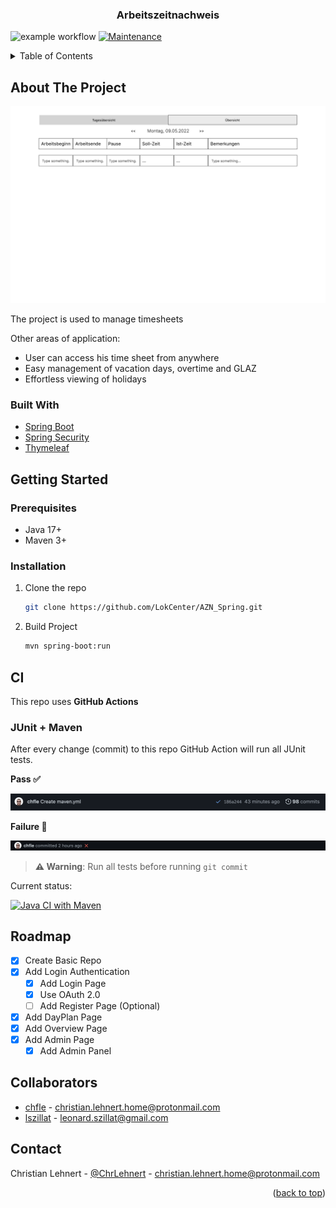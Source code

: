 <div align="center">
<h3 align="center">Arbeitszeitnachweis</h3>
 
</div>

![example workflow](https://github.com/LokCenter/AZN_Spring_WebClient/actions/workflows/maven.yml/badge.svg)
[![Maintenance](https://img.shields.io/badge/Maintained%3F-yes-green.svg)](https://github.com/LokCenter/AZN_Spring_WebClient/graphs/commit-activity)

<!-- TABLE OF CONTENTS -->
<details>
  <summary>Table of Contents</summary>
  <ol>
    <li>
      <a href="#about-the-project">About The Project</a>
      <ul>
        <li><a href="#built-with">Built With</a></li>
      </ul>
    </li>
    <li>
      <a href="#getting-started">Getting Started</a>
      <ul>
        <li><a href="#prerequisites">Prerequisites</a></li>
        <li><a href="#installation">Installation</a></li>
      </ul>
    </li>
    <li><a href="#ci">CI</a></li>
    <li><a href="#roadmap">Roadmap</a></li>
    <li><a href="#collaborators">Collaborators</a></li>
    <li><a href="#contact">Contact</a></li>
  </ol>
</details>


<!-- ABOUT THE PROJECT -->
## About The Project

<img src="readme/proj_img.png" alt="project image">

The project is used to manage timesheets

Other areas of application:

* User can access his time sheet from anywhere
* Easy management of vacation days, overtime and GLAZ
* Effortless viewing of holidays

### Built With

* [Spring Boot](https://spring.io/projects/spring-boot)
* [Spring Security](https://spring.io/projects/spring-security)
* [Thymeleaf](https://www.thymeleaf.org/)

<!-- GETTING STARTED -->
## Getting Started

### Prerequisites

* Java 17+
* Maven 3+

### Installation


1. Clone the repo
   ```sh
   git clone https://github.com/LokCenter/AZN_Spring.git
   ```
2. Build Project
   ```sh
   mvn spring-boot:run
   ```
## CI

This repo uses **GitHub Actions** 

### JUnit + Maven

After every change (commit) to this repo GitHub Action will run all JUnit tests. 

**Pass ✅**

<img src="readme/pass_commit.png">

**Failure 🚫**

<img src="readme/failure.png">


> **⚠️ Warning**: Run all tests before running `git commit`


Current status:

[![Java CI with Maven](https://github.com/LokCenter/AZN_Spring_WebClient/actions/workflows/maven.yml/badge.svg)](https://github.com/LokCenter/AZN_Spring_WebClient/actions/workflows/maven.yml)
<!-- ROADMAP -->
## Roadmap

- [X] Create Basic Repo
- [X] Add Login Authentication 
  - [X] Add Login Page
  - [X] Use OAuth 2.0
  - [ ] Add Register Page (Optional)
- [X] Add DayPlan Page
- [X] Add Overview Page
- [X] Add Admin Page
  - [X] Add Admin Panel

## Collaborators
<ul>
  <li><a href="https://github.com/chfle">chfle</a> - <a href="mailto:christian.lehnert.home@protonmail.com">christian.lehnert.home@protonmail.com</a></li> 
  <li><a href="https://github.com/lszillat">lszillat</a> - <a href="mailto:leonard.szillat@gmail.com">leonard.szillat@gmail.com</a></li>
</ul>

<!-- CONTACT -->
## Contact

Christian Lehnert - [@ChrLehnert](https://twitter.com/ChrLehnert) - <a href="mailto:christian.lehnert.home@protonmail.com">christian.lehnert.home@protonmail.com</a>

<p align="right">(<a href="#top">back to top</a>)</p>
